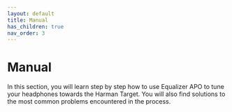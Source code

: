 ```yaml
---
layout: default
title: Manual
has_children: true
nav_order: 3
---
```


# Manual

In this section, you will learn step by step how to use Equalizer APO to tune your headphones towards the Harman Target. You will also find solutions to the most common problems encountered in the process.
